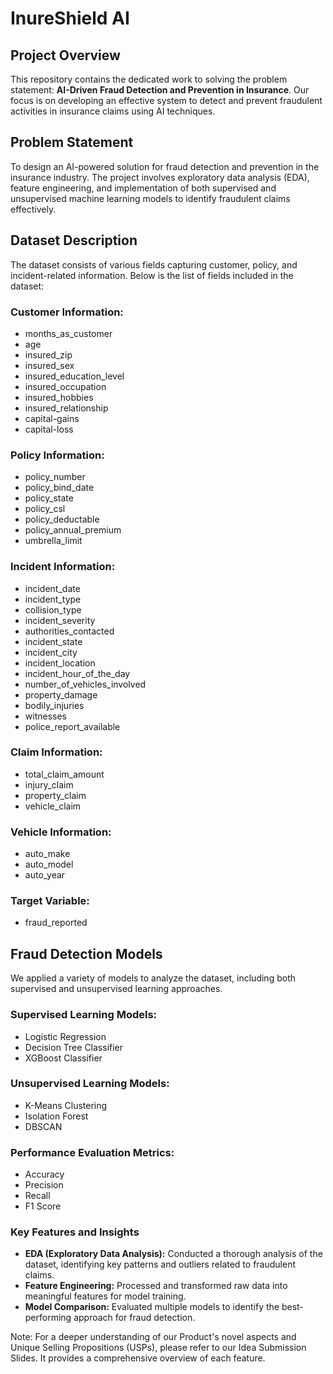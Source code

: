 # InureShield AI

## Project Overview
This repository contains the dedicated work to solving the problem statement: **AI-Driven Fraud Detection and Prevention in Insurance**. Our focus is on developing an effective system to detect and prevent fraudulent activities in insurance claims using AI techniques.

## Problem Statement
To design an AI-powered solution for fraud detection and prevention in the insurance industry. The project involves exploratory data analysis (EDA), feature engineering, and implementation of both supervised and unsupervised machine learning models to identify fraudulent claims effectively.

## Dataset Description
The dataset consists of various fields capturing customer, policy, and incident-related information. Below is the list of fields included in the dataset:

### Customer Information:
- months_as_customer  
- age  
- insured_zip  
- insured_sex  
- insured_education_level  
- insured_occupation  
- insured_hobbies  
- insured_relationship  
- capital-gains  
- capital-loss

### Policy Information:
- policy_number  
- policy_bind_date  
- policy_state  
- policy_csl  
- policy_deductable  
- policy_annual_premium  
- umbrella_limit

### Incident Information:
- incident_date  
- incident_type  
- collision_type  
- incident_severity  
- authorities_contacted  
- incident_state  
- incident_city  
- incident_location  
- incident_hour_of_the_day  
- number_of_vehicles_involved  
- property_damage  
- bodily_injuries  
- witnesses  
- police_report_available

### Claim Information:
- total_claim_amount  
- injury_claim  
- property_claim  
- vehicle_claim

### Vehicle Information:
- auto_make  
- auto_model  
- auto_year

### Target Variable:
- fraud_reported

## Fraud Detection Models
We applied a variety of models to analyze the dataset, including both supervised and unsupervised learning approaches. 

### Supervised Learning Models:
- Logistic Regression
- Decision Tree Classifier
- XGBoost Classifier

### Unsupervised Learning Models:
- K-Means Clustering
- Isolation Forest
- DBSCAN

### Performance Evaluation Metrics:
- Accuracy
- Precision
- Recall
- F1 Score

### Key Features and Insights
- **EDA (Exploratory Data Analysis):** Conducted a thorough analysis of the dataset, identifying key patterns and outliers related to fraudulent claims.
- **Feature Engineering:** Processed and transformed raw data into meaningful features for model training.
- **Model Comparison:** Evaluated multiple models to identify the best-performing approach for fraud detection.

Note: For a deeper understanding of our Product's novel aspects and Unique Selling Propositions (USPs), please refer to our Idea Submission Slides. It provides a comprehensive overview of each feature.
